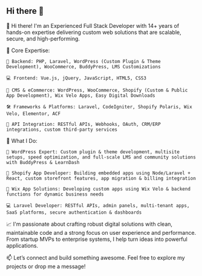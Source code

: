 ## Hi there 👋

👋 Hi there! I'm an Experienced Full Stack Developer with 14+ years of hands-on expertise delivering custom web solutions that are scalable, secure, and high-performing.

💼 Core Expertise:

    🔧 Backend: PHP, Laravel, WordPress (Custom Plugin & Theme Development), WooCommerce, BuddyPress, LMS Customizations

    💻 Frontend: Vue.js, jQuery, JavaScript, HTML5, CSS3

    🧠 CMS & eCommerce: WordPress, WooCommerce, Shopify (Custom & Public App Development), Wix Velo Apps, Easy Digital Downloads

    🛠️ Frameworks & Platforms: Laravel, CodeIgniter, Shopify Polaris, Wix Velo, Elementor, ACF

    🔌 API Integration: RESTful APIs, Webhooks, OAuth, CRM/ERP integrations, custom third-party services

🚀 What I Do:

    🔌 WordPress Expert: Custom plugin & theme development, multisite setups, speed optimization, and full-scale LMS and community solutions with BuddyPress & LearnDash

    🛒 Shopify App Developer: Building embedded apps using Node/Laravel + React, custom storefront features, app migration & billing integration

    🧩 Wix App Solutions: Developing custom apps using Wix Velo & backend functions for dynamic business needs

    💻 Laravel Developer: RESTful APIs, admin panels, multi-tenant apps, SaaS platforms, secure authentication & dashboards

📈 I'm passionate about crafting robust digital solutions with clean, maintainable code and a strong focus on user experience and performance. From startup MVPs to enterprise systems, I help turn ideas into powerful applications.

📫 Let’s connect and build something awesome. Feel free to explore my projects or drop me a message!

<!--
**patel-dishant/patel-dishant** is a ✨ _special_ ✨ repository because its `README.md` (this file) appears on your GitHub profile.

Here are some ideas to get you started:

- 🔭 I’m currently working on ...
- 🌱 I’m currently learning ...
- 👯 I’m looking to collaborate on ...
- 🤔 I’m looking for help with ...
- 💬 Ask me about ...
- 📫 How to reach me: ...
- 😄 Pronouns: ...
- ⚡ Fun fact: ...
-->
